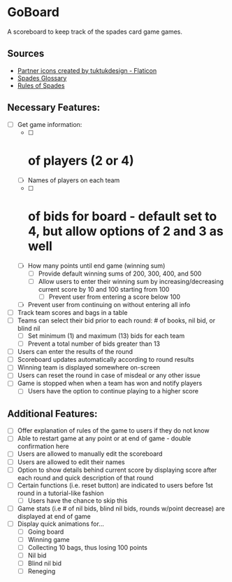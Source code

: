 # GoBoard
A scoreboard to keep track of the spades card game games.

## Sources
- [Partner icons created by tuktukdesign - Flaticon](https://www.flaticon.com/free-icons/partner)
- [Spades Glossary](https://www.thegameofspades.com/pages/spades-glossary-1)
- [Rules of Spades](https://bicyclecards.com/how-to-play/spades/)


## Necessary Features:
- [ ] Get game information: 
    - [ ] # of players (2 or 4)
    - [ ] Names of players on each team
    - [ ] # of bids for board - default set to 4, but allow options of 2 and 3 as well
    - [ ] How many points until end game (winning sum)
        - [ ] Provide default winning sums of 200, 300, 400, and 500
        - [ ] Allow users to enter their winning sum by increasing/decreasing current score by 10 and 100 starting from 100
            - [ ] Prevent user from entering a score below 100
    - [ ] Prevent user from continuing on without entering all info
- [ ] Track team scores and bags in a table
- [ ] Teams can select their bid prior to each round: # of books, nil bid, or blind nil
    - [ ] Set minimum (1) and maximum (13) bids for each team
    - [ ] Prevent a total number of bids greater than 13
- [ ] Users can enter the results of the round
- [ ] Scoreboard updates automatically according to round results
- [ ] Winning team is displayed somewhere on-screen
- [ ] Users can reset the round in case of misdeal or any other issue
- [ ] Game is stopped when when a team has won and notify players
    - [ ] Users have the option to continue playing to a higher score

## Additional Features:
- [ ] Offer explanation of rules of the game to users if they do not know
- [ ] Able to restart game at any point or at end of game - double confirmation here
- [ ] Users are allowed to manually edit the scoreboard
- [ ] Users are allowed to edit their names
- [ ] Option to show details behind current score by displaying score after each round and quick description of that round
- [ ] Certain functions (i.e. reset button) are indicated to users before 1st round in a tutorial-like fashion
    - [ ] Users have the chance to skip this
- [ ] Game stats (i.e # of nil bids, blind nil bids, rounds w/point decrease) are displayed at end of game
- [ ] Display quick animations for...
    - [ ] Going board
    - [ ] Winning game
    - [ ] Collecting 10 bags, thus losing 100 points
    - [ ] Nil bid
    - [ ] Blind nil bid
    - [ ] Reneging 
